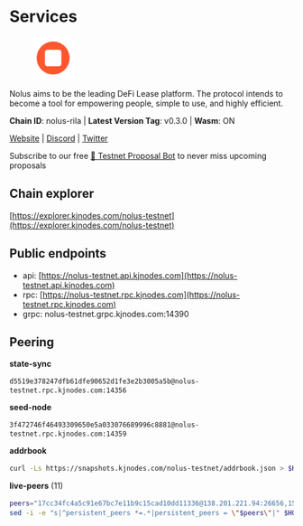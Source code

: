# Services

<figure><img src="https://raw.githubusercontent.com/kj89/cosmos-images/main/logos/nolus.png" alt=""><figcaption></figcaption></figure>

Nolus aims to be the leading DeFi Lease platform. The protocol  intends to become a tool for empowering people, simple to use, and highly efficient.

**Chain ID**: nolus-rila | **Latest Version Tag**: v0.3.0 | **Wasm**: ON

[Website](https://www.nolus.io) | [Discord](https://discord.gg/nolus-protocol) | [Twitter](https://twitter.com/NolusProtocol)



Subscribe to our free [🤖 Testnet Proposal Bot](https://t.me/kjnodes_testnet_proposal_bot) to never miss upcoming proposals


## Chain explorer
[https://explorer.kjnodes.com/nolus-testnet](https://explorer.kjnodes.com/nolus-testnet)

## Public endpoints

* api: [https://nolus-testnet.api.kjnodes.com](https://nolus-testnet.api.kjnodes.com)
* rpc: [https://nolus-testnet.rpc.kjnodes.com](https://nolus-testnet.rpc.kjnodes.com)
* grpc: nolus-testnet.grpc.kjnodes.com:14390

## Peering

**state-sync**

```text
d5519e378247dfb61dfe90652d1fe3e2b3005a5b@nolus-testnet.rpc.kjnodes.com:14356
```

**seed-node**

```text
3f472746f46493309650e5a033076689996c8881@nolus-testnet.rpc.kjnodes.com:14359
```

**addrbook**
```bash
curl -Ls https://snapshots.kjnodes.com/nolus-testnet/addrbook.json > $HOME/.nolus/config/addrbook.json
```

**live-peers** (11)
```bash
peers="17cc34fc4a5c91e67bc7e11b9c15cad10dd11336@138.201.221.94:26656,15cd61c8528611d1192ee06578cd6f5054645a0e@46.101.115.206:55666,7a1fc4d1cc0ffec7db6a2a15496136e62561b162@161.97.146.108:26656,acd39ab5b00e5611df296b2e6fb4f6a44a32513f@23.88.5.169:21656,7f5ce546e0ffec994995198e0a1b87caff61ae6d@178.18.253.102:26656,03ec7af23216082eeccc690b7bdcbe497bf2dcf8@136.243.88.91:9000,6d76e4e0f73efa4e693b9d32934b09a025c6aa62@38.242.128.166:26656,ce6a67a084a25c189ed92522f1a0f6c44ec7cc3a@116.202.227.117:43656,18163407ab3a5045cd094f8e546e2732fcd53d32@45.8.132.82:26656,2fc6d24d1d77c34427ce7cbb24de5ee4d4debe7c@161.97.108.208:26656,d5519e378247dfb61dfe90652d1fe3e2b3005a5b@65.109.68.190:14356"
sed -i -e "s|^persistent_peers *=.*|persistent_peers = \"$peers\"|" $HOME/.nolus/config/config.toml
```
